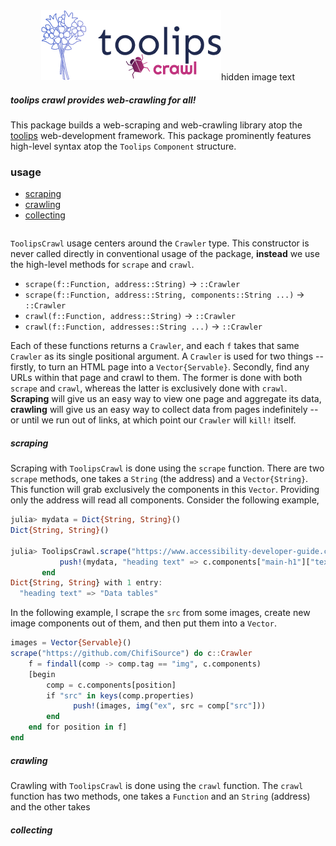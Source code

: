 <div align="center">
 <img id="mainimage" src="https://github.com/ChifiSource/image_dump/blob/main/toolips/toolipscrawl.png">hidden image text</img>
 </div>
 
 ##### toolips crawl provides web-crawling for all!
This package builds a web-scraping and web-crawling library atop the [toolips](https://github.com/ChifiSource/Toolips.jl) web-development framework. This package prominently features high-level syntax atop the `Toolips` `Component` structure.

### usage
- [scraping](#scraping)
- [crawling](#crawling)
- [collecting](#collecting)
```julia

```

`ToolipsCrawl` usage centers around the `Crawler` type. This constructor is never called directly in conventional usage of the package, **instead** we use the high-level methods for `scrape` and `crawl`.
- `scrape(f::Function, address::String)` -> `::Crawler`
- `scrape(f::Function, address::String, components::String ...)` -> `::Crawler`
- `crawl(f::Function, address::String)` -> `::Crawler`
- `crawl(f::Function, addresses::String ...)` -> `::Crawler`


Each of these functions returns a `Crawler`, and each `f` takes that same `Crawler` as its single positional argument. A `Crawler` is used for two things -- firstly, to turn an HTML page into a `Vector{Servable}`. Secondly, find any URLs within that page and crawl to them. The former is done with both `scrape` and `crawl`, whereas the latter is exclusively done with `crawl`. **Scraping** will give us an easy way to view one page and aggregate its data, **crawling** will give us an easy way to collect data from pages indefinitely -- or until we run out of links, at which point our `Crawler` will `kill!` itself.
##### scraping
Scraping with `ToolipsCrawl` is done using the `scrape` function. There are two `scrape` methods, one takes a `String` (the address) and a `Vector{String}`. This function will grab exclusively the components in this `Vector`. Providing only the address will read all components. Consider the following example,
```julia
julia> mydata = Dict{String, String}()
Dict{String, String}()

julia> ToolipsCrawl.scrape("https://www.accessibility-developer-guide.com/examples/tables/", "main-h1") do c
           push!(mydata, "heading text" => c.components["main-h1"]["text"])
       end
Dict{String, String} with 1 entry:
  "heading text" => "Data tables"
```
In the following example, I scrape the `src` from some images, create new image components out of them, and then put them into a `Vector`.
```julia
images = Vector{Servable}()
scrape("https://github.com/ChifiSource") do c::Crawler
    f = findall(comp -> comp.tag == "img", c.components)
    [begin
        comp = c.components[position]
        if "src" in keys(comp.properties)
              push!(images, img("ex", src = comp["src"]))
        end
    end for position in f]
end
```
##### crawling
Crawling with `ToolipsCrawl` is done using the `crawl` function. The `crawl` function has two methods, one takes a `Function` and an `String` (address) and the other takes
##### collecting

